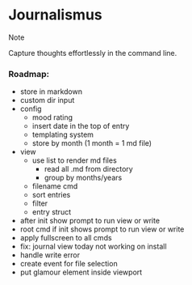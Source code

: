 # Journalismus
> [!NOTE]
> Capture thoughts effortlessly in the command line.

### Roadmap:
- store in markdown
- custom dir input
- config
    - mood rating
    - insert date in the top of entry
    - templating system
    - store by month (1 month = 1 md file)
- view
  - use list to render md files
    - read all .md from directory
    - group by months/years
  - filename cmd
  - sort entries
  - filter
  - entry struct
- after init show prompt to run view or write
- root cmd if init shows prompt to run view or write
- apply fullscreen to all cmds
- fix: journal view today not working on install
- handle write error
- create event for file selection
- put glamour element inside viewport
